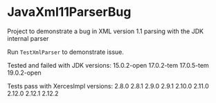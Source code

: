 # JavaXml11ParserBug
Project to demonstrate a bug in XML version 1.1 parsing with the JDK internal parser

Run `TestXmlParser` to demonstrate issue.

Tested and failed with JDK versions:
15.0.2-open
17.0.2-tem
17.0.5-tem
19.0.2-open

Tests pass with XercesImpl versions:
2.8.0
2.8.1
2.9.0
2.9.1
2.10.0
2.11.0
2.12.0
2.12.1
2.12.2
